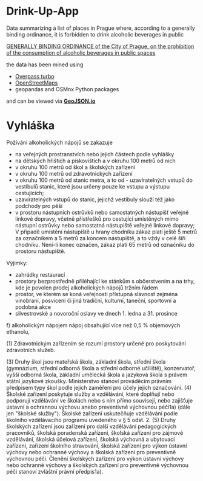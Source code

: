 # Drink-Up-App
Data summarizing a list of places in Prague where, according to a generally binding ordinance, it is forbidden to drink alcoholic beverages in public

[GENERALLY BINDING ORDINANCE of the City of Prague,
on the prohibition of the consumption of alcoholic beverages in public spaces](https://www.praha.eu/file/3426185/vyhlaska_c._10_2022.pdf)

the data has been mined using
- [Overpass turbo](https://overpass-turbo.eu)
- [OpenStreetMaps](https://www.openstreetmap.org/#map=19/50.08637/14.41511)
- geopandas and OSMnx Python packages

and can be viewed via [**GeoJSON.io**](https://geojson.io)




# Vyhláška 

Požívání alkoholických nápojů se zakazuje
- na veřejných prostranstvích nebo jejich částech podle vyhlášky
- na dětských hřištích a pískovištích a v okruhu 100 metrů od nich
- v okruhu 100 metrů od škol a školských zařízení
- v okruhu 100 metrů od zdravotnických zařízení
- v okruhu 100 metrů od stanic metra, a to od - uzavíratelných vstupů do vestibulů stanic, které jsou určeny pouze ke vstupu a výstupu cestujících;
- uzavíratelných vstupů do stanic, jejichž vestibuly slouží též jako podchody pro pěší
- v prostoru nástupních ostrůvků nebo samostatných nástupišť veřejné linkové dopravy, včetně přístřešků pro cestující umístěných mimo nástupní ostrůvky nebo samostatná nástupiště veřejné linkové dopravy; V případě umístění nástupiště u hrany chodníku zákaz platí ještě 5 metrů za označníkem a 5 metrů za koncem nástupiště, a to vždy v celé šíři chodníku. Není-li konec označen, zákaz platí 65 metrů od označníku do prostoru nástupiště.

Výjimky: 
- zahrádky restaurací
- prostory bezprostředně přiléhající ke stánkům s občerstvením a na trhy, kde je povolen prodej alkoholických nápojů tržním řádem
- prostor, ve kterém se koná veřejnosti přístupná slavnost zejména vinobraní, posvícení či jiná tradiční, kulturní, taneční, sportovní a podobná akce
- silvestrovské a novoroční oslavy ve dnech 1. ledna a 31. prosince



f) alkoholickým nápojem nápoj obsahující více než 0,5 % objemových ethanolu,

(1) Zdravotnickým zařízením se rozumí prostory určené pro poskytování zdravotních služeb.

(3) Druhy škol jsou mateřská škola, základní škola, střední škola (gymnázium, střední odborná škola a střední odborné učiliště), konzervatoř, vyšší odborná škola, základní umělecká škola a jazyková škola s právem státní jazykové zkoušky. Ministerstvo stanoví prováděcím právním předpisem typy škol podle jejich zaměření pro účely jejich označování.
(4) Školské zařízení poskytuje služby a vzdělávání, které doplňují nebo podporují vzdělávání ve školách nebo s ním přímo souvisejí, nebo zajišťuje ústavní a ochrannou výchovu anebo preventivně výchovnou péči1a) (dále jen "školské služby"). Školské zařízení uskutečňuje vzdělávání podle školního vzdělávacího programu uvedeného v § 5 odst. 2.
(5) Druhy školských zařízení jsou zařízení pro další vzdělávání pedagogických pracovníků, školská poradenská zařízení, školská zařízení pro zájmové vzdělávání, školská účelová zařízení, školská výchovná a ubytovací zařízení, zařízení školního stravování, školská zařízení pro výkon ústavní výchovy nebo ochranné výchovy a školská zařízení pro preventivně výchovnou péči. Členění školských zařízení pro výkon ústavní výchovy nebo ochranné výchovy a školských zařízení pro preventivně výchovnou péči stanoví zvláštní právní předpis1a).
